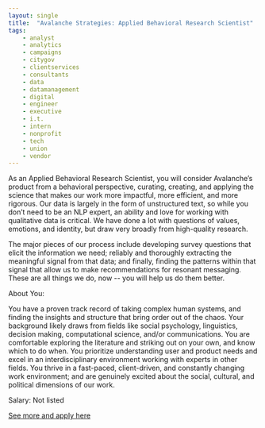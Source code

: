 ```yaml
---
layout: single
title:  "Avalanche Strategies: Applied Behavioral Research Scientist"
tags: 
    - analyst
    - analytics
    - campaigns
    - citygov
    - clientservices
    - consultants
    - data
    - datamanagement
    - digital
    - engineer
    - executive
    - i.t.
    - intern
    - nonprofit
    - tech
    - union
    - vendor
---
```


As an Applied Behavioral Research Scientist, you will consider Avalanche’s product from a behavioral perspective, curating, creating, and applying the science that makes our work more impactful, more efficient, and more rigorous. Our data is largely in the form of unstructured text, so while you don’t need to be an NLP expert, an ability and love for working with qualitative data is critical. We have done a lot with questions of values, emotions, and identity, but draw very broadly from high-quality research.

The major pieces of our process include developing survey questions that elicit the information we need; reliably and thoroughly extracting the meaningful signal from that data; and finally, finding the patterns within that signal that allow us to make recommendations for resonant messaging. These are all things we do, now -- you will help us do them better.

About You:

You have a proven track record of taking complex human systems, and finding the insights and structure that bring order out of the chaos. Your background likely draws from fields like social psychology, linguistics, decision making, computational science, and/or communications. You are comfortable exploring the literature and striking out on your own, and know which to do when. You prioritize understanding user and product needs and excel in an interdisciplinary environment working with experts in other fields. You thrive in a fast-paced, client-driven, and constantly changing work environment; and are genuinely excited about the social, cultural, and political dimensions of our work. 


Salary: Not listed


[See more and apply here](https://www.avalanchestrategy.com/applied-behavioral-research-scientist)
